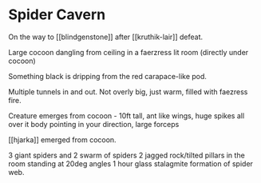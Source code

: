 # Spider Cavern
On the way to [[blindgenstone]] after [[kruthik-lair]] defeat.

Large cocoon dangling from ceiling in a faerzress lit room (directly under cocoon)

Something black is dripping from the red carapace-like pod.

Multiple tunnels in and out. Not overly big, just warm, filled with faezress fire.

Creature emerges from cocoon - 10ft tall, ant like wings, huge spikes all over it body pointing in your direction, large forceps

[[hjarka]] emerged from cocoon.

3 giant spiders and 2 swarm of spiders
2 jagged rock/tilted pillars in the room standing at 20deg angles
1 hour glass stalagmite formation of spider web.
